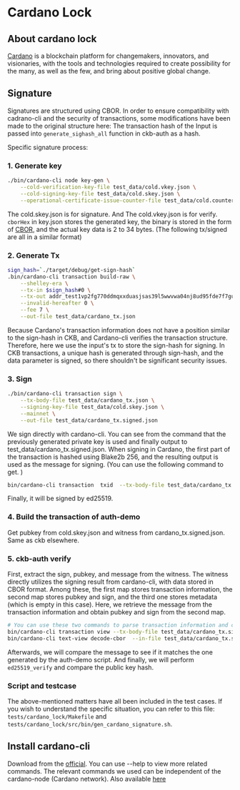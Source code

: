 # Cardano Lock

## About cardano lock
[Cardano](https://cardano.org/) is a blockchain platform for changemakers, innovators, and visionaries, with the tools and technologies required to create possibility for the many, as well as the few, and bring about positive global change.


## Signature
Signatures are structured using CBOR. In order to ensure compatibility with cadrano-cli and the security of transactions, some modifications have been made to the original structure here:
The transaction hash of the Input is passed into ```generate_sighash_all``` function in ckb-auth as a hash.


Specific signature process:
### 1. Generate key
```bash
./bin/cardano-cli node key-gen \
    --cold-verification-key-file test_data/cold.vkey.json \
    --cold-signing-key-file test_data/cold.skey.json \
    --operational-certificate-issue-counter-file test_data/cold.counter.json
```
The cold.skey.json is for signature. And The cold.vkey.json is for verify.
```cborHex``` in key.json stores the generated key, the binary is stored in the form of [CBOR](https://tools.ietf.org/html/rfc7049), and the actual key data is 2 to 34 bytes. (The following tx/signed are all in a similar format)


### 2. Generate Tx
```bash
sign_hash=`./target/debug/get-sign-hash`
.bin/cardano-cli transaction build-raw \
    --shelley-era \
    --tx-in $sign_hash#0 \
    --tx-out addr_test1vp2fg770ddmqxxduasjsas39l5wwvwa04nj8ud95fde7f7guscp6v+1 \
    --invalid-hereafter 0 \
    --fee 7 \
    --out-file test_data/cardano_tx.json
```
Because Cardano's transaction information does not have a position similar to the sign-hash in CKB, and Cardano-cli verifies the transaction structure. Therefore, here we use the input's tx to store the sign-hash for signing. In CKB transactions, a unique hash is generated through sign-hash, and the data parameter is signed, so there shouldn't be significant security issues.

### 3. Sign
```bash
./bin/cardano-cli transaction sign \
    --tx-body-file test_data/cardano_tx.json \
    --signing-key-file test_data/cold.skey.json \
    --mainnet \
    --out-file test_data/cardano_tx.signed.json
```
We sign directly with cardano-cli. You can see from the command that the previously generated private key is used and finally output to test_data/cardano_tx.signed.json.
When signing in Cardano, the first part of the transaction is hashed using Blake2b 256, and the resulting output is used as the message for signing. (You can use the following command to get. )
```bash
bin/cardano-cli transaction  txid  --tx-body-file test_data/cardano_tx.json
```
Finally, it will be signed by ed25519.

### 4. Build the transaction of auth-demo
Get pubkey from cold.skey.json and witness from cardano_tx.signed.json. Same as ckb elsewhere.

### 5. ckb-auth verify
First, extract the sign, pubkey, and message from the witness. The witness directly utilizes the signing result from cardano-cli, with data stored in CBOR format.
Among these, the first map stores transaction information, the second map stores pubkey and sign, and the third one stores metadata (which is empty in this case). Here, we retrieve the message from the transaction information and obtain pubkey and sign from the second map.
```bash
# You can use these two commands to parse transaction information and cbor structure
bin/cardano-cli transaction view --tx-body-file test_data/cardano_tx.signed.json
bin/cardano-cli text-view decode-cbor  --in-file test_data/cardano_tx.signed.json
```
Afterwards, we will compare the message to see if it matches the one generated by the auth-demo script. And finally, we will perform ```ed25519_verify``` and compare the public key hash.


### Script and testcase
The above-mentioned matters have all been included in the test cases. If you wish to understand the specific situation, you can refer to this file: ```tests/cardano_lock/Makefile``` and ```tests/cardano_lock/src/bin/gen_cardano_signature.sh```.

## Install cardano-cli
Download from the [official](https://github.com/input-output-hk/cardano-node/releases/tag/8.0.0).
You can use --help to view more related commands. The relevant commands we used can be independent of the cardano-node (Cardano network).
Also available [here](https://github.com/input-output-hk/cardano-wallet/releases/tag/v2023-04-14)